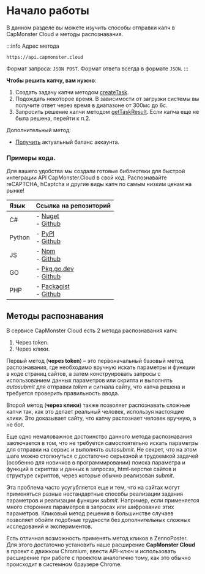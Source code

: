 ﻿---
sidebar_position: 0
# id: my-home-doc
# slug: /
---

# Начало работы

В данном разделе вы можете изучить способы отправки капч в CapMonster Cloud и методы распознавания.

:::info Адрес метода
```http
https://api.capmonster.cloud
```
Формат запроса: `JSON POST`.
Формат ответа всегда в формате `JSON`.
:::


**Чтобы решить капчу, вам нужно**:

1. Создать задачу капчи методом [createTask](api/methods/create-task.md).
2. Подождать некоторое время. В зависимости от загрузки системы вы получите ответ через время в диапазоне от 300мс до 6с.
3. Запросить решение капчи методом [getTaskResult](api/methods/get-task-result.md). Если капча еще не была решена, перейти к п.2.

Дополнительный метод:

- [Получить](api/methods/get-balance.md) актуальный баланс аккаунта.

### Примеры кода.

Для вашего удобства мы создали готовые библиотеки для быстрой интеграции API CapMonster.Cloud в свой код. Распознавайте reCAPTCHA, hCaptcha и другие виды капч по самым низким ценам на рынке!

|**Язык**|**Ссылка на репозиторий**|
| :- | :- | 
|С#|- [Nuget](https://www.nuget.org/packages/Zennolab.CapMonsterCloud.Client)<br /> - [Github](https://github.com/ZennoLab/capmonstercloud-client-dotnet) |
|Python|- [PyPl](https://pypi.org/project/capmonstercloudclient/)<br /> - [Github](https://github.com/ZennoLab/capmonstercloud-client-python)|
|JS|- [Npm](https://www.npmjs.com/package/@zennolab_com/capmonstercloud-client)<br /> - [Github](https://github.com/ZennoLab/capmonstercloud-client-js)|
|GO|- [Pkg.go.dev](https://pkg.go.dev/github.com/ZennoLab/capmonstercloud-client-go)<br /> - [Github](https://github.com/ZennoLab/capmonstercloud-client-go)|
|PHP|- [Packagist](https://packagist.org/packages/zennolab/capmonstercloud.client)<br /> - [Github](https://github.com/ZennoLab/capmonstercloud-client-php)|



## Методы распознавания

В сервисе CapMonster Cloud есть 2 метода распознавания капч:

1. Через token.
1. Через клики.

Первый метод (**через token**) – это первоначальный базовый метод распознавания, где необходимо вручную искать параметры и функции в коде страниц сайтов, а затем конструировать запросы с использованием данных параметров или скрипта и выполнять *autosubmit* для отправки *token* и сигнала сайту, что капча решена и требуется проверить правильность ввода.

Второй метод (**через клики**) также позволяет распознавать сложные капчи так, как это делает реальный человек, используя настоящие клики. Это доказывает сайту, что капчу распознает человек вручную, а не бот.

Еще одно немаловажное достоинство данного метода распознавания заключается в том, что не требуется самостоятельно искать параметры для отправки на сервис и выполнять *autosubmit*. Не секрет, что на этом шаге можно столкнуться с достаточно серьезной и трудоемкой задачей (особенно для новичков в программировании) поиска параметра и функций в скриптах и данных в запросах, html-верстке сайтов и структуре скриптов, через которые обычно реализован *submit*.

Эта проблема часто усугубляется еще и тем, что на сайтах могут применяться разные нестандартные способы реализации задания параметров и реализации функции *submit.* Например, если применяется много сторонних параметров в запросах или шифрование этих параметров. Кликовый метод решения в большинстве случаев позволяет обойти подобные трудности без дополнительных сложных исследований и экспериментов.

Есть отличная возможность применять метод кликов в ZennoPoster. Для этого достаточно установить наше расширение **CapMonster Cloud** в проект с движком Chromium, ввести API-ключ и использовать расширение при работе с проектом аналогично тому, как это обычно происходит в системном браузере Chrome.
